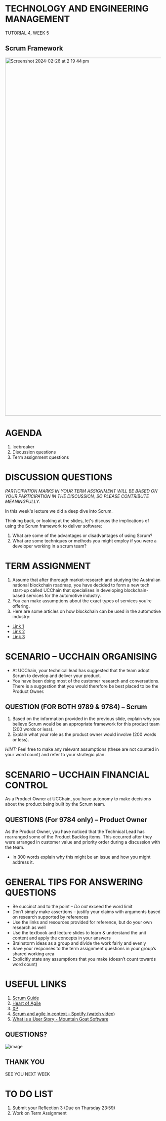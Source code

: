 # TECHNOLOGY AND ENGINEERING MANAGEMENT 
TUTORIAL 4, WEEK 5

## Scrum Framework

<img width="1157" alt="Screenshot 2024-02-26 at 2 19 44 pm" src="https://github.com/I-Man-H/I-TEM/assets/125527438/4020ace4-7805-4a0d-a71e-9b819163fd18">


# AGENDA
1. Icebreaker
2. Discussion questions
3. Term assignment questions


# DISCUSSION QUESTIONS
_PARTICIPATION MARKS IN YOUR TERM ASSIGNMENT WILL BE BASED ON YOUR PARTICIPATION IN THE DISCUSSION, SO PLEASE CONTRIBUTE MEANINGFULLY._

In this week's lecture we did a deep dive into Scrum.

Thinking back, or looking at the slides, let's discuss the implications of using the Scrum framework to deliver software:
  1. What are some of the advantages or disadvantages of using Scrum?
  2. What are some techniques or methods you might employ if you were a developer working in a scrum team?


# TERM ASSIGNMENT

1. Assume that after thorough market-research and studying the Australian national blockchain roadmap, you have decided to form a new tech start-up called UCChain that specialises in
developing blockchain-based services for the automotive industry.
2. You can make assumptions about the exact types of services you’re offering.
3. Here are some articles on how blockchain can be used in the automotive industry:
  * [Link 1](https://ieeexplore.ieee.org/stamp/stamp.jsp?arnumber=8626103)
  * [Link 2](https://www.forbes.com/sites/forbestechcouncil/2021/12/22/blockchain-in-the-automotive-sector-three-use-cases-and-three-challenges/?sh=672ff56c2508)
  * [Link 3](https://www.ibm.com/downloads/cas/D9KWXMDW)

# SCENARIO – UCCHAIN ORGANISING

* At UCChain, your technical lead has suggested that the team adopt Scrum to develop and deliver your product.
* You have been doing most of the customer research and conversations. There is a suggestion that you would therefore be best placed to be the Product Owner.


## QUESTION (FOR BOTH 9789 & 9784) – Scrum

1. Based on the information provided in the previous slide, explain why you believe Scrum would be an appropriate framework for this product team (200 words or less).
2. Explain what your role as the product owner would involve (200 words or less).

_HINT:_ Feel free to make any relevant assumptions (these are not counted in your word count) and refer to your strategic plan.


# SCENARIO – UCCHAIN FINANCIAL CONTROL

As a Product Owner at UCChain, you have autonomy to make decisions about the product being built by the Scrum team.

## QUESTIONS (For 9784 only) – Product Owner

As the Product Owner, you have noticed that the Technical Lead has rearranged some of the Product Backlog items. This occurred after they were arranged
in customer value and priority order during a discussion with the team.
  *  In 300 words explain why this might be an issue and how you might address it.

# GENERAL TIPS FOR ANSWERING QUESTIONS

* Be succinct and to the point – *Do not* exceed the word limit
* Don’t simply make assertions – justify your claims with arguments based on research supported by references
* Use the links and resources provided for reference, but do your own research as well
* Use the textbook and lecture slides to learn & understand the unit content and apply the concepts in your answers
* Brainstorm ideas as a group and divide the work fairly and evenly
* Save your responses to the term assignment questions in your group’s shared working area
* Explicitly state any assumptions that you make (doesn’t count towards word count)


# USEFUL LINKS
1. [Scrum Guide](https://scrumguides.org/scrum-guide.html)
2. [Heart of Agile](https://heartofagile.com/)
3. [XP](http://www.extremeprogramming.org/)
4. [Scrum and agile in context - Spotify (watch video)](https://engineering.atspotify.com/2014/03/spotify-engineering-culture-part-1/)
5. [What is a User Story - Mountain Goat Software](https://www.mountaingoatsoftware.com/agile/user-stories)


## QUESTIONS?
![image](https://github.com/I-Man-H/I-TEM/assets/125527438/f49bdc28-177f-4e89-9b83-99088bd1eb65)


## THANK YOU
SEE YOU NEXT WEEK


# TO DO LIST
1. Submit your Reflection 3 (Due on Thursday 23:59)
2. Work on Term Assignment
